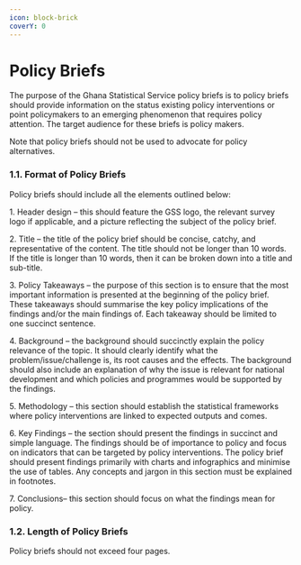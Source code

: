 ```yaml
---
icon: block-brick
coverY: 0
---
```


# Policy Briefs

The purpose of the Ghana Statistical Service policy briefs is to policy briefs should provide information on the status existing policy interventions or point policymakers to an emerging phenomenon that requires policy attention. The target audience for these briefs is policy makers.&#x20;

Note that policy briefs should not be used to advocate for policy alternatives.&#x20;

&#x20;

### 1.1.      Format of Policy Briefs

Policy briefs should include all the elements outlined below:

1\.    Header design – this should feature the GSS logo, the relevant survey logo if applicable, and a picture reflecting the subject of the policy brief.&#x20;

2\.    Title – the title of the policy brief should be concise, catchy, and representative of the content. The title should not be longer than 10 words. If the title is longer than 10 words, then it can be broken down into a title and sub-title.

3\.   Policy Takeaways – the purpose of this section is to ensure that the most important information is presented at the beginning of the policy brief. These takeaways should summarise the key policy implications of the findings and/or the main findings of. Each takeaway should be limited to one succinct sentence.

4\.    Background – the background should succinctly explain the policy relevance of the topic. It should clearly identify what the problem/issue/challenge is, its root causes and the effects. The background should also include an explanation of why the issue is relevant for national development and which policies and programmes would be supported by the findings.

5\.    Methodology – this section should establish the statistical frameworks where policy interventions are linked to expected outputs and comes.&#x20;

6\.    Key Findings – the section should present the findings in succinct and simple language. The findings should be of importance to policy and focus on indicators that can be targeted by policy interventions. The policy brief should present findings primarily with charts and infographics and minimise the use of tables. Any concepts and jargon in this section must be explained in footnotes.

7\.    Conclusions– this section should focus on what the findings mean for policy.

&#x20;

### 1.2.      Length of Policy Briefs

Policy briefs should not exceed four pages.&#x20;

